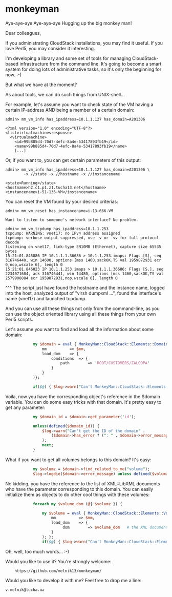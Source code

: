 monkeyman
=========

Aye-aye-aye
Aye-aye-aye
Hugging up the big monkey man!

Dear colleagues,

If you administrating CloudStack installations, you may find it useful.
If you love Perl5, you may consider it interesting.

I'm developing a library and some set of tools for managing
CloudStack-based infrastructure from the command line. It's going to
become a smart system for doing lots of administrative tasks, so it's
only the beginning for now. :-)

But what we have at the moment?

As about tools, we can do such things from UNIX-shell...

For example, let's assume you want to check state of the VM having
a certain IP-address AND being a member of a certain domain:

```
admin> mm_vm_info has_ipaddress=10.1.1.127 has_domain=A201306

<?xml version="1.0" encoding="UTF-8"?>
<listvirtualmachinesresponse>
  <virtualmachine>
    <id>99b885d4-70d7-4efc-8a4e-53417893fb19</id>
    <name>99b885d4-70d7-4efc-8a4e-53417893fb19</name>
	[...]
```

Or, if you want to, you can get certain parameters of this output:

```
admin> mm_vm_info has_ipaddress=10.1.1.127 has_domain=A201306 \
        -x //state -x //hostname -x //instancename

<state>Running</state>
<hostname>h2.c1.p1.z1.tucha13.net</hostname>
<instancename>i-51-135-VM</instancename>
```

You can reset the VM found by your desired criterias:

```
admin> mm_vm_reset has_instancename=i-13-666-VM

Want to listen to someone's network interface? No problem.

admin> mm_vm_tcpdump has_ipaddress=10.1.1.253
tcpdump: WARNING: vnet17: no IPv4 address assigned
tcpdump: verbose output suppressed, use -v or -vv for full protocol decode
listening on vnet17, link-type EN10MB (Ethernet), capture size 65535 bytes
15:21:01.845886 IP 10.1.1.1.36686 > 10.1.1.253.imaps: Flags [S], seq 316746440, win 14600, options [mss 1460,sackOK,TS val 1959872931 ecr 0,nop,wscale 6], length 0
15:21:01.846023 IP 10.1.1.253.imaps > 10.1.1.1.36686: Flags [S.], seq 2234071684, ack 316746441, win 14480, options [mss 1460,sackOK,TS val 2579908884 ecr 1959872931,nop,wscale 6], length 0
```

^^^ The script just have found the hostname and the instance name,
logged into the host, analyzed output of "virsh dumpxml ...", found the
interface's name (vnet17) and launched tcpdump.

And you can use all these things not only from the command-line, as you
can use the object oriented library using all these things from your own
Perl5 scripts.

Let's assume you want to find and load all the information about some
domain:

```perl
            my $domain = eval { MonkeyMan::CloudStack::Elements::Domain->new(
                mm          => $mm,
                load_dom    => {
                    conditions  => {
                        path        => 'ROOT/CUSTOMERS/ZALOOPA'
                    }
                }
            )};

            if($@) { $log->warn("Can't MonkeyMan::CloudStack::Elements::Domain->new(): $@"); next; }
```

Voila, now you have the corresponding object's reference in the $domain
variable. You can do some easy tricks with that domain. It's pretty easy
to get any parameter:

```perl
            my $domain_id = $domain->get_parameter('id');

            unless(defined($domain_id)) {
                $log->warn("Can't get the ID of the domain" .
                    ($domain->has_error ? (": " . $domain->error_message) : undef)
                );
                next;
            }
```

What if you want to get all volumes belongs to this domain? It's easy:

```perl
            my $volumz = $domain->find_related_to_me("volume");
            $log->logdie($domain->error_message) unless defined($volumz);
```

No kidding, you have the reference to the list of XML::LibXML documents
who have the <domainid> parameter corresponding to this domain. You can
easily initialize them as objects to do other cool things with these
volumes:

```perl
            foreach my $volume_dom (@{ $volumz }) {

                my $volume = eval { MonkeyMan::CloudStack::Elements::Volume->new(
                    mm          => $mm,
                    load_dom    => {
                         dom        => $volume_dom   # the XML document
                    }
                ); };
                if($@) { $log->warn("Can't MonkeyMan::CloudStack::Elements::Volume->new(): $@"); next; }
```

Oh, well, too much words... :-)

Would you like to use it? You're strongly welcome:

        https://github.com/melnik13/monkeyman/

Would you like to develop it with me? Feel free to drop me a line:

	v.melnik@tucha.ua
